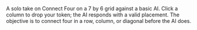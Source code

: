 A solo take on Connect Four on a 7 by 6 grid against a basic AI. Click a column to drop your token; the AI responds with a valid placement. The objective is to connect four in a row, column, or diagonal before the AI does.
